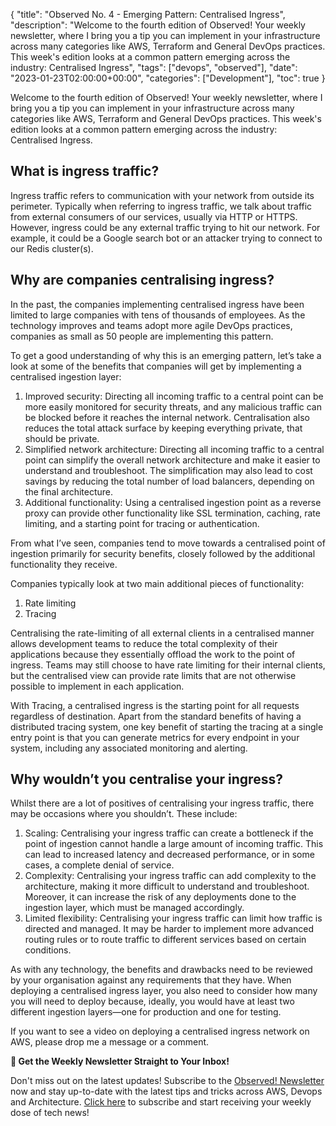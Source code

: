 {
    "title": "Observed No. 4 - Emerging Pattern: Centralised Ingress",
    "description": "Welcome to the fourth edition of Observed! Your weekly newsletter, where I bring you a tip you can implement in your infrastructure across many categories like AWS, Terraform and General DevOps practices. This week's edition looks at a common pattern emerging across the industry: Centralised Ingress",
    "tags": ["devops", "observed"],
    "date": "2023-01-23T02:00:00+00:00",
    "categories": ["Development"],
    "toc": true
}

Welcome to the fourth edition of Observed! Your weekly newsletter, where I bring you a tip you can implement in your infrastructure across many categories like AWS, Terraform and General DevOps practices. This week's edition looks at a common pattern emerging across the industry: Centralised Ingress.

<!-- more -->

## What is ingress traffic?

Ingress traffic refers to communication with your network from outside its perimeter. Typically when referring to ingress traffic, we talk about traffic from external consumers of our services, usually via HTTP or HTTPS. However, ingress could be any external traffic trying to hit our network. For example, it could be a Google search bot or an attacker trying to connect to our Redis cluster(s).

## Why are companies centralising ingress?

In the past, the companies implementing centralised ingress have been limited to large companies with tens of thousands of employees. As the technology improves and teams adopt more agile DevOps practices, companies as small as 50 people are implementing this pattern.

To get a good understanding of why this is an emerging pattern, let’s take a look at some of the benefits that companies will get by implementing a centralised ingestion layer:

1. Improved security: Directing all incoming traffic to a central point can be more easily monitored for security threats, and any malicious traffic can be blocked before it reaches the internal network. Centralisation also reduces the total attack surface by keeping everything private, that should be private.
2. Simplified network architecture: Directing all incoming traffic to a central point can simplify the overall network architecture and make it easier to understand and troubleshoot. The simplification may also lead to cost savings by reducing the total number of load balancers, depending on the final architecture.
3. Additional functionality: Using a centralised ingestion point as a reverse proxy can provide other functionality like SSL termination, caching, rate limiting, and a starting point for tracing or authentication.

From what I’ve seen, companies tend to move towards a centralised point of ingestion primarily for security benefits, closely followed by the additional functionality they receive.

Companies typically look at two main additional pieces of functionality:

1. Rate limiting
2. Tracing

Centralising the rate-limiting of all external clients in a centralised manner allows development teams to reduce the total complexity of their applications because they essentially offload the work to the point of ingress. Teams may still choose to have rate limiting for their internal clients, but the centralised view can provide rate limits that are not otherwise possible to implement in each application.

With Tracing, a centralised ingress is the starting point for all requests regardless of destination. Apart from the standard benefits of having a distributed tracing system, one key benefit of starting the tracing at a single entry point is that you can generate metrics for every endpoint in your system, including any associated monitoring and alerting.

## Why wouldn’t you centralise your ingress?

Whilst there are a lot of positives of centralising your ingress traffic, there may be occasions where you shouldn’t. These include:

1. Scaling: Centralising your ingress traffic can create a bottleneck if the point of ingestion cannot handle a large amount of incoming traffic. This can lead to increased latency and decreased performance, or in some cases, a complete denial of service.
2. Complexity: Centralising your ingress traffic can add complexity to the architecture, making it more difficult to understand and troubleshoot. Moreover, it can increase the risk of any deployments done to the ingestion layer, which must be managed accordingly.
3. Limited flexibility: Centralising your ingress traffic can limit how traffic is directed and managed. It may be harder to implement more advanced routing rules or to route traffic to different services based on certain conditions.

As with any technology, the benefits and drawbacks need to be reviewed by your organisation against any requirements that they have. When deploying a centralised ingress layer, you also need to consider how many you will need to deploy because, ideally, you would have at least two different ingestion layers—one for production and one for testing.

If you want to see a video on deploying a centralised ingress network on AWS, please drop me a message or a comment.

**📣 Get the Weekly Newsletter Straight to Your Inbox!**

Don't miss out on the latest updates! Subscribe to the [Observed! Newsletter](https://news.codewithstu.tv) now and stay up-to-date with the latest tips and tricks across AWS, Devops and Architecture. [Click here](https://news.codewithstu.tv) to subscribe and start receiving your weekly dose of tech news!
